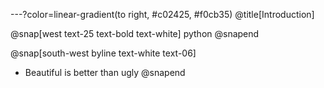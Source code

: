 ---?color=linear-gradient(to right, #c02425, #f0cb35)
@title[Introduction]


@snap[west text-25 text-bold text-white]
python
@snapend

@snap[south-west byline text-white text-06]
- Beautiful is better than ugly
@snapend
